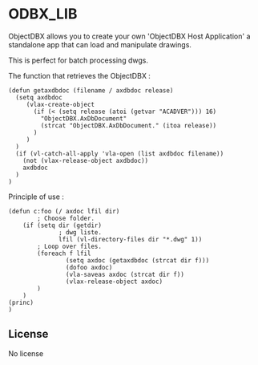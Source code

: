 # ODBX_LIB

ObjectDBX allows you to create your own 'ObjectDBX Host Application' 
a standalone app that can load and manipulate drawings.

This is perfect for batch processing dwgs.

The function that retrieves the ObjectDBX :

```
(defun getaxdbdoc (filename / axdbdoc release)
  (setq axdbdoc
     (vlax-create-object
       (if (< (setq release (atoi (getvar "ACADVER"))) 16)
         "ObjectDBX.AxDbDocument"
         (strcat "ObjectDBX.AxDbDocument." (itoa release))
       )
     )
  )
  (if (vl-catch-all-apply 'vla-open (list axdbdoc filename))
    (not (vlax-release-object axdbdoc))
    axdbdoc
  )
)

```
Principle of use :

```
(defun c:foo (/ axdoc lfil dir)
        ; Choose folder.
    (if (setq dir (getdir) 
              ; dwg liste.
              lfil (vl-directory-files dir "*.dwg" 1)) 
        ; Loop over files.
        (foreach f lfil 
			    (setq axdoc (getaxdbdoc (strcat dir f)))
			    (dofoo axdoc)
			    (vla-saveas axdoc (strcat dir f))
			    (vlax-release-object axdoc)
        )
    )
(princ)
)
```



## License

  No license
